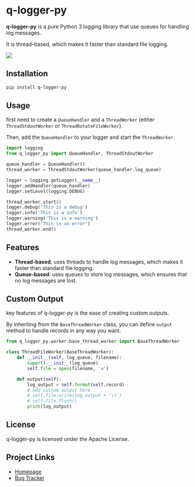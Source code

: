 # q-logger-py

**q-logger-py** is a pure Python 3 logging library that use queues for handling log messages. 

It is thread-based, which makes it faster than standard file logging.

![](speed_benchmark_figure.png)

## Installation

```bash
pip install q-logger-py
```

## Usage

first need to create a `QueueHandler` and a `ThreadWorker` (either `ThreadStdoutWorker` or `ThreadRotateFileWorker`). 

Then, add the `QueueHandler` to your logger and start the `ThreadWorker`.

```python
import logging
from q_logger_py import QueueHandler, ThreadStdoutWorker

queue_handler = QueueHandler()
thread_worker = ThreadStdoutWorker(queue_handler.log_queue)

logger = logging.getLogger(__name__)
logger.addHandler(queue_handler)
logger.setLevel(logging.DEBUG)

thread_worker.start()
logger.debug('This is a debug')
logger.info('This is a info')
logger.warning('This is a warning')
logger.error('This is an error')
thread_worker.end()
```

## Features

- **Thread-based**: uses threads to handle log messages, which makes it faster than standard file logging.
- **Queue-based**: uses queues to store log messages, which ensures that no log messages are lost.

## Custom Output

key features of q-logger-py is the ease of creating custom outputs. 

By inheriting from the `BaseThreadWorker` class, you can define `output` method to handle records in any way you want. 

```python
from q_logger_py.worker.base_thread_worker import BaseThreadWorker

class ThreadFileWorker(BaseThreadWorker):
    def __init__(self, log_queue, filename):
        super().__init__(log_queue)
        self.file = open(filename, 'a')

    def output(self):
        log_output = self.format(self.record)
        # add custom output here
        # self.file.write(log_output + '\n')
        # self.file.flush()
        print(log_output)
```

## License

q-logger-py is licensed under the Apache License.

## Project Links

- [Homepage](https://github.com/minwook-shin/q-logger-py)
- [Bug Tracker](https://github.com/minwook-shin/q-logger-py/issues)
